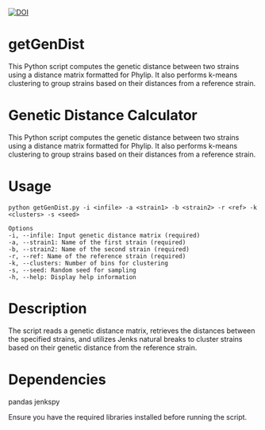 [![DOI](https://zenodo.org/badge/866575154.svg)](https://doi.org/10.5281/zenodo.13881896)


# getGenDist
This Python script computes the genetic distance between two strains using a distance matrix formatted for Phylip. It also performs k-means clustering to group strains based on their distances from a reference strain.

# Genetic Distance Calculator
This Python script computes the genetic distance between two strains using a distance matrix formatted for Phylip. It also performs k-means clustering to group strains based on their distances from a reference strain.

# Usage

`python getGenDist.py -i <infile> -a <strain1> -b <strain2> -r <ref> -k <clusters> -s <seed>`

```
Options
-i, --infile: Input genetic distance matrix (required) 
-a, --strain1: Name of the first strain (required)
-b, --strain2: Name of the second strain (required)
-r, --ref: Name of the reference strain (required)
-k, --clusters: Number of bins for clustering
-s, --seed: Random seed for sampling
-h, --help: Display help information
```

# Description

The script reads a genetic distance matrix, retrieves the distances between the specified strains, and utilizes Jenks natural breaks to cluster strains based on their genetic distance from the reference strain.

# Dependencies

pandas
jenkspy

Ensure you have the required libraries installed before running the script.



